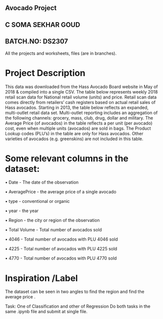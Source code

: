Avocado Project
---
C SOMA SEKHAR GOUD
---------------
BATCH.NO: DS2307
---------------------------------------------------

All the projects and worksheets, files (are in branches).

# Project Description
This data was downloaded from the Hass Avocado Board website in May of 2018 & compiled 
into a single CSV.
The table below represents weekly 2018 retail scan data for National retail volume (units) and 
price. Retail scan data comes directly from retailers’ cash registers based on actual retail sales 
of Hass avocados.
Starting in 2013, the table below reflects an expanded, multi-outlet retail data set. Multi-outlet 
reporting includes an aggregation of the following channels: grocery, mass, club, drug, dollar 
and military. The Average Price (of avocados) in the table reflects a per unit (per avocado) cost, 
even when multiple units (avocados) are sold in bags.
The Product Lookup codes (PLU’s) in the table are only for Hass avocados. Other varieties of 
avocados (e.g. greenskins) are not included in this table.

# Some relevant columns in the dataset:
• Date - The date of the observation

• AveragePrice - the average price of a single avocado

• type - conventional or organic

• year - the year

• Region - the city or region of the observation

• Total Volume - Total number of avocados sold

• 4046 - Total number of avocados with PLU 4046 sold

• 4225 - Total number of avocados with PLU 4225 sold

• 4770 - Total number of avocados with PLU 4770 sold


# Inspiration /Label
The dataset can be seen in two angles to find the region and find the average price .

Task: One of Classification and other of Regression
Do both tasks in the same .ipynb file and submit at single file.
